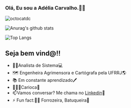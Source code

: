 ### Olá, Eu sou a Adélia Carvalho.👋🏾‍

![octocatdc](https://user-images.githubusercontent.com/60454824/88990153-a35d4880-d2b3-11ea-8050-e33fda1de48f.jpg)

![Anurag's github stats](https://github-readme-stats.vercel.app/api?username=adeliacristine&show_icons=true&theme=synthwave)

![Top Langs](https://github-readme-stats.vercel.app/api/top-langs/?username=adeliacristine)

## Seja bem vind@!!


- 👩🏾‍Analista de Sistema💻
- 🗺️ Engenheira Agrimensora e Cartógrafa pela UFRRJ🌎
- 📚 Em constante aprendizado🖊️
- 🏄🏾‍♀️Carioca🌃
- 📫Vamos conversar? Me chama no [Linkedin](www.linkedin.com/in/adéliacarvalho)📧
- ⚡ Fun fact:💃🏾 Forrozeira, Batuqueira🥁




<!--
**adeliacristine/adeliacristine** is a ✨ _special_ ✨ repository because its `README.md` (this file) appears on your GitHub profile.



